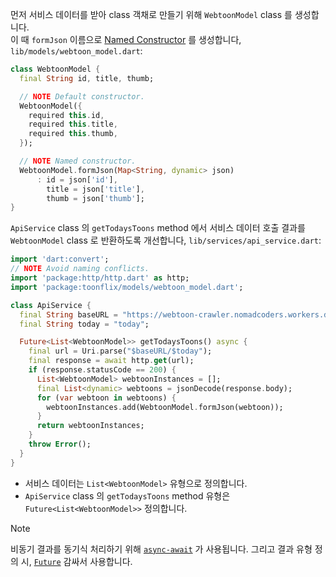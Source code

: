 먼저 서비스 데이터를 받아 class 객채로 만들기 위해 `WebtoonModel` class 를 생성합니다.  
이 때 `formJson` 이름으로 [Named Constructor](https://dart.dev/language/constructors#named-constructors) 를 생성합니다, `lib/models/webtoon_model.dart`:

```dart
class WebtoonModel {
  final String id, title, thumb;

  // NOTE Default constructor.
  WebtoonModel({
    required this.id,
    required this.title,
    required this.thumb,
  });

  // NOTE Named constructor.
  WebtoonModel.formJson(Map<String, dynamic> json)
      : id = json['id'],
        title = json['title'],
        thumb = json['thumb'];
}
```

`ApiService` class 의 `getTodaysToons` method 에서 서비스 데이터 호출 결과를 `WebtoonModel` class 로 반환하도록 개선합니다, `lib/services/api_service.dart`:

```dart
import 'dart:convert';
// NOTE Avoid naming conflicts.
import 'package:http/http.dart' as http;
import 'package:toonflix/models/webtoon_model.dart';

class ApiService {
  final String baseURL = "https://webtoon-crawler.nomadcoders.workers.dev";
  final String today = "today";

  Future<List<WebtoonModel>> getTodaysToons() async {
    final url = Uri.parse("$baseURL/$today");
    final response = await http.get(url);
    if (response.statusCode == 200) {
      List<WebtoonModel> webtoonInstances = [];
      final List<dynamic> webtoons = jsonDecode(response.body);
      for (var webtoon in webtoons) {
        webtoonInstances.add(WebtoonModel.formJson(webtoon));
      }
      return webtoonInstances;
    }
    throw Error();
  }
}
```

- 서비스 데이터는 `List<WebtoonModel>` 유형으로 정의합니다.
- `ApiService` class 의 `getTodaysToons` method 유형은 `Future<List<WebtoonModel>>` 정의합니다.

> [!NOTE]
> 비동기 결과를 동기식 처리하기 위해 [`async-await`](https://dart.dev/codelabs/async-await#working-with-futures-async-and-await) 가 사용됩니다. 그리고 결과 유형 정의 시, [`Future`](https://api.dart.dev/stable/dart-async/Future-class.html) 감싸서 사용합니다.
